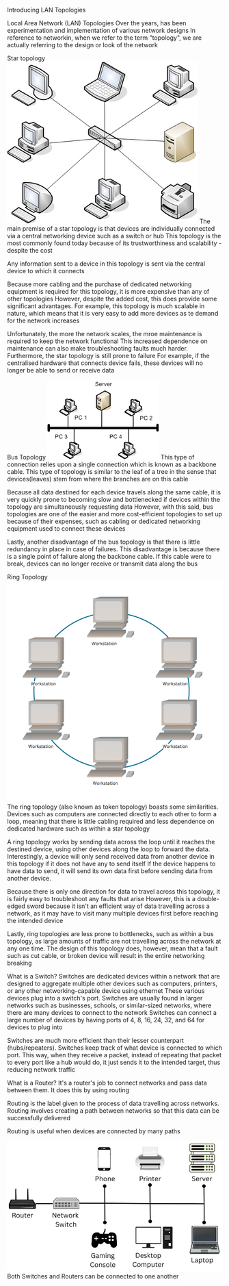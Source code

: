 Introducing LAN Topologies

Local Area Network (LAN) Topologies 
Over the years, has been experimentation and implementation of various network designs
In reference to networkin, when we refer to the term "topology", we are actually referring to the design or look of the network 


Star topology
![Star Topology img](./images/star_topology.png)
The main premise of a star topology is that devices are individually connected via a central networking device such as a switch or hub
This topology is the most commonly found today because of its trustworthiness and scalability - despite the cost

Any information sent to a device in this topology is sent via the central device to which it connects

Because more cabling and the purchase of dedicated networking equipment is required for this topology, it is more expensive than any of other topologies
However, despite the added cost, this does provide some significant advantages. For example, this topology is much scalable in nature, which means that it is very easy to add more devices as te demand for the network increases

Unfortunately, the more the network scales, the mroe maintenance is required to keep the network functional
This increased dependence on maintenance  can also make troubleshooting faults much harder. Furthermore, the star topology is still prone to failure 
For example, if the centralised hardware that connects device fails, these devices will no longer be able to send or receive data



Bus Topology
![Bus Topology img](./images/bus_topology.jpg)
This type of connection relies upon a single connection which is known as a backbone cable. This type of topology is similar to the leaf of a tree in the sense that devices(leaves) stem from where the branches are on this cable

Because all data destined for each device travels along the same cable, it is very quickly prone to becoming slow and bottlenecked if devices within the topology are simultaneously requesting data
However, with this said, bus topologies are one of the easier and more cost-efficient topologies to set up because of their expenses, such as cabling or dedicated networking equipment used to connect these devices

Lastly, another disadvantage of the bus topology is that there is little redundancy in place in case of failures. This disadvantage is because there is a single point of failure along the backbone cable. If this cable were to break, devices can no longer receive or transmit data along the bus



Ring Topology
![Ring Topology img](./images/ring_topology.png)
The ring topology (also known as token topology) boasts some similarities. Devices such as computers are connected directly to each other to form a loop, meaning that there is little cabling required and less dependence on dedicated hardware such as within a star topology

A ring topology works by sending data across the loop until it reaches the destined device, using other devices along the loop to forward the data. Interestingly, a device will only send received data from another device in this topology if it does not have any to send itself
If the device happens to have data to send, it will send its own data first before sending data from another device.

Because there is only one direction for data to travel across this topology, it is fairly easy to troubleshoot any faults that arise
However, this is a double-edged sword because it isn't an efficient way of data travelling across a network, as it may have to visit many multiple devices first before reaching the intended device

Lastly, ring topologies are less prone to bottlenecks, such as within a bus topology, as large amounts of traffic are not travelling across the network at any one time. The design of this topology does, however, mean that a fault such as cut cable, or broken device will result in the entire networking breaking




What is a Switch?
Switches are dedicated devices within a network that are designed to aggregate multiple other devices such as computers, printers, or any other networking-capable device using ethernet
These various devices plug into a switch's port. Switches are usually found in larger networks such as businesses, schools, or similar-sized networks, where there are many devices to connect to the network
Switches can connect a large number of devices by having ports of 4, 8, 16, 24, 32, and 64 for devices to plug into

Switches are much more efficient than their lesser counterpart (hubs/repeaters). Switches keep track of what device is connected to which port. This way, when they receive a packet, instead of repeating that packet to every port like a hub would do, it just sends it to the intended target, thus reducing network traffic


What is a Router?
It's a router's job to connect networks and pass data between them. It does this by using routing 

Routing is the label given to the process of data travelling across networks. Routing involves creating a path between networks so that this data can be successfully delivered

Routing is useful when devices are connected by many paths

![switch](./images/switch.png)
Both Switches and Routers can be connected to one another

